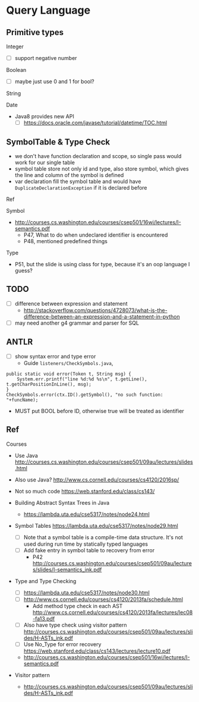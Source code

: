 # Query Language

## Primitive types

Integer

- [ ] support negative number

Boolean

- [ ] maybe just use 0 and 1 for bool?

String

Date

- Java8 provides new API
  - [ ] https://docs.oracle.com/javase/tutorial/datetime/TOC.html

## SymbolTable & Type Check

- we don't have function declaration and scope, so single pass would work for our single table
- symbol table store not only id and type, also store symbol, which gives the line and column of the symbol is defined
- var declaration fill the symbol table and would have `DuplicateDeclarationException` if it is declared before

Ref

Symbol

- http://courses.cs.washington.edu/courses/csep501/16wi/lectures/I-semantics.pdf
  - P47, What to do when undeclared identifier is encountered
  - P48, mentioned predefined things
  
Type

- P51, but the slide is using class for type, because it's an oop language I guess?

## TODO

- [ ] difference between expression and statement
  - http://stackoverflow.com/questions/4728073/what-is-the-difference-between-an-expression-and-a-statement-in-python
- [ ] may need another g4 grammar and parser for SQL

## ANTLR

- [ ] show syntax error and type error
  - Guide `listeners/CheckSymbols.java`,

````
public static void error(Token t, String msg) {
    System.err.printf("line %d:%d %s\n", t.getLine(), t.getCharPositionInLine(), msg);
}
CheckSymbols.error(ctx.ID().getSymbol(), "no such function: "+funcName);
````

- MUST put BOOL before ID, otherwise true will be treated as identifier

## Ref

Courses

- Use Java http://courses.cs.washington.edu/courses/csep501/09au/lectures/slides.html
- Also use Java? http://www.cs.cornell.edu/courses/cs4120/2016sp/
- Not so much code https://web.stanford.edu/class/cs143/


- Building Abstract Syntax Trees in Java
  - https://lambda.uta.edu/cse5317/notes/node24.html
- Symbol Tables https://lambda.uta.edu/cse5317/notes/node29.html
  - [ ] Note that a symbol table is a compile-time data structure. It's not used during run time by statically typed languages
  - [ ] Add fake entry in symbol table to recovery from error
    - P42 http://courses.cs.washington.edu/courses/csep501/09au/lectures/slides/I-semantics_ink.pdf
- Type and Type Checking
  - [ ] https://lambda.uta.edu/cse5317/notes/node30.html
  - [ ] http://www.cs.cornell.edu/courses/cs4120/2013fa/schedule.html
    - Add method type check in each AST http://www.cs.cornell.edu/courses/cs4120/2013fa/lectures/lec08-fa13.pdf
  - [ ] Also have type check using visitor pattern http://courses.cs.washington.edu/courses/csep501/09au/lectures/slides/H-ASTs_ink.pdf
  - [ ] Use No_Type for error recovery https://web.stanford.edu/class/cs143/lectures/lecture10.pdf
  - http://courses.cs.washington.edu/courses/csep501/16wi/lectures/I-semantics.pdf
- Visitor pattern
  - http://courses.cs.washington.edu/courses/csep501/09au/lectures/slides/H-ASTs_ink.pdf
